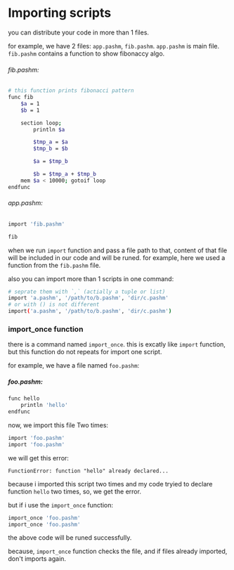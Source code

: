 # Importing scripts
you can distribute your code in more than 1 files.

for example, we have 2 files: `app.pashm`, `fib.pashm`.
`app.pashm` is main file. `fib.pashm` contains a function to show fibonaccy algo.

###### fib.pashm:
```bash
# this function prints fibonacci pattern
func fib
    $a = 1
    $b = 1

    section loop;
        println $a

        $tmp_a = $a
        $tmp_b = $b

        $a = $tmp_b

        $b = $tmp_a + $tmp_b
    mem $a < 10000; gotoif loop
endfunc
```

###### app.pashm:
```bash
import 'fib.pashm'

fib
```

when we run `import` function and pass a file path to that, content of that file will be included in our code and will be runed. for example, here we used a function from the `fib.pashm` file.

also you can import more than 1 scripts in one command:

```bash
# seprate them with `,` (actially a tuple or list)
import 'a.pashm', '/path/to/b.pashm', 'dir/c.pashm'
# or with () is not different
import('a.pashm', '/path/to/b.pashm', 'dir/c.pashm')
```

### import_once function
there is a command named `import_once`. this is excatly like `import` function, but this function do not repeats for import one script.

for example, we have a file named `foo.pashm`:

##### foo.pashm:

```bash
func hello
    println 'hello'
endfunc
```

now, we import this file Two times:

```bash
import 'foo.pashm'
import 'foo.pashm'
```

we will get this error:

```
FunctionError: function "hello" already declared...
```

because i imported this script two times and my code tryied to declare function `hello` two times, so, we get the error.

but if i use the `import_once` function:

```bash
import_once 'foo.pashm'
import_once 'foo.pashm'
```

the above code will be runed successfully.

because, `import_once` function checks the file, and if files already imported, don't imports again.
